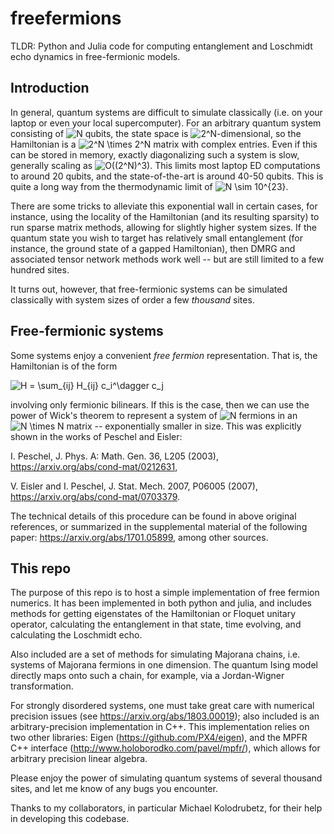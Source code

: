 # freefermions
TLDR: Python and Julia code for computing entanglement and Loschmidt echo dynamics in free-fermionic models. 

## Introduction 

In general, quantum systems are difficult to simulate classically (i.e. on your laptop or even your local supercomputer). For an arbitrary quantum system consisting of ![N](https://render.githubusercontent.com/render/math?math=N) qubits, the state space is ![2^N](https://render.githubusercontent.com/render/math?math=2%5EN)-dimensional, so the Hamiltonian is a ![2^N \times 2^N](https://render.githubusercontent.com/render/math?math=2%5EN%20%5Ctimes%202%5EN) matrix with complex entries. Even if this can be stored in memory, exactly diagonalizing such a system is slow, generally scaling as ![O((2^N)^3)](https://render.githubusercontent.com/render/math?math=O((2%5EN)%5E3)). This limits most laptop ED computations to around 20 qubits, and the state-of-the-art is around 40-50 qubits. This is quite a long way from the thermodynamic limit of ![N \sim 10^{23}](https://render.githubusercontent.com/render/math?math=N%20%5Csim%2010%5E%7B23%7D). 

There are some tricks to alleviate this exponential wall in certain cases, for instance, using the locality of the Hamiltonian (and its resulting sparsity) to run sparse matrix methods, allowing for slightly higher system sizes. If the quantum state you wish to target has relatively small entanglement (for instance, the ground state of a gapped Hamiltonian), then DMRG and associated tensor network methods work well -- but are still limited to a few hundred sites. 

It turns out, however, that free-fermionic systems can be simulated classically with system sizes of order a few *thousand* sites. 

## Free-fermionic systems 

Some systems enjoy a convenient *free fermion* representation. That is, the Hamiltonian is of the form 

![H = \sum_{ij} H_{ij} c_i^\dagger c_j](https://render.githubusercontent.com/render/math?math=H%20%3D%20%5Csum_%7Bij%7D%20H_%7Bij%7D%20c_i%5E%5Cdagger%20c_j)


involving only fermionic bilinears. If this is the case, then we can use the power of Wick's theorem to represent a system of ![N](https://render.githubusercontent.com/render/math?math=N) fermions in an ![N \times N](https://render.githubusercontent.com/render/math?math=N%20%5Ctimes%20N) matrix -- exponentially smaller in size. This was explicitly shown in the works of Peschel and Eisler:

I. Peschel, J. Phys. A: Math. Gen. 36, L205 (2003), https://arxiv.org/abs/cond-mat/0212631,

V. Eisler and I. Peschel, J. Stat. Mech. 2007, P06005 (2007), https://arxiv.org/abs/cond-mat/0703379.

The technical details of this procedure can be found in above original references, or summarized in the supplemental material of the following paper: https://arxiv.org/abs/1701.05899, among other sources.

## This repo

The purpose of this repo is to host a simple implementation of free fermion numerics. It has been implemented in both python and julia, and includes methods for getting eigenstates of the Hamiltonian or Floquet unitary operator, calculating the entanglement in that state, time evolving, and calculating the Loschmidt echo. 

Also included are a set of methods for simulating Majorana chains, i.e. systems of Majorana fermions in one dimension. The quantum Ising model directly maps onto such a chain, for example, via a Jordan-Wigner transformation. 

For strongly disordered systems, one must take great care with numerical precision issues (see https://arxiv.org/abs/1803.00019); also included is an arbitrary-precision implementation in C++. This implementation relies on two other libraries: Eigen (https://github.com/PX4/eigen), and the MPFR C++ interface (http://www.holoborodko.com/pavel/mpfr/), which allows for arbitrary precision linear algebra. 

Please enjoy the power of simulating quantum systems of several thousand sites, and let me know of any bugs you encounter.

Thanks to my collaborators, in particular Michael Kolodrubetz, for their help in developing this codebase.
